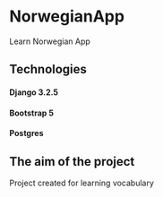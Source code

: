 # NorwegianApp
Learn Norwegian App


## Technologies
#### Django 3.2.5
#### Bootstrap 5
#### Postgres


## The aim of the project 
Project created for learning vocabulary
